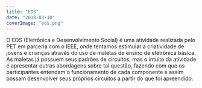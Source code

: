```yaml
---
title: "EDS"
date: "2018-03-10"
coverImage: "eds.png"
---
```


O EDS (Eletrônica e Desenvolvimento Social) é uma atividade realizada pelo PET em parceria com o IEEE, onde tentamos estimular a criatividade de jovens e crianças através do uso de maletas de ensino de eletrônica básica. As maletas já possuem seus padrões de circuitos, mas o intuito da atividade é apresentar outras abordagens sobre tal questão, fazendo com que os participantes entendam o funcionamento de cada componente e assim possam desenvolver seus próprios circuitos a partir do que foi apreendido.
